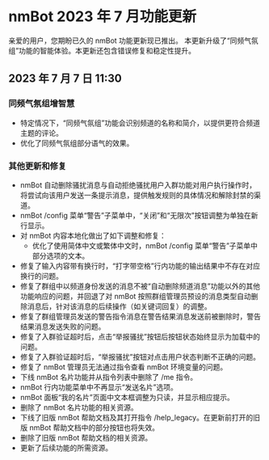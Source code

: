 # nmBot 2023 年 7 月功能更新

亲爱的用户，您期盼已久的 nmBot 功能更新现已推出。
本更新升级了“同频气氛组”功能的智能体验。本更新还包含错误修复和稳定性提升。

## 2023 年 7 月 7 日 11:30

### 同频气氛组增智慧
- 特定情况下，“同频气氛组”功能会识别频道的名称和简介，以提供更符合频道主题的评论。
- 优化了同频气氛组部分语气的效果。

### 其他更新和修复
- nmBot 自动删除骚扰消息与自动拒绝骚扰用户入群功能对用户执行操作时，将尝试向该用户发送一条提示消息，提供触发规则的具体情况和解除封禁的渠道。
- nmBot /config 菜单“警告”子菜单中，“关闭”和“无限次”按钮调整为单独在新行显示。
- 对 nmBot 内容本地化做出了如下调整和修复：
    - 优化了使用简体中文或繁体中文时，nmBot /config 菜单“警告”子菜单中部分选项的文本。
- 修复了输入内容带有换行时，“打字带空格”行内功能的输出结果中不存在对应换行的问题。
- 修复了群组中以频道身份发送的消息不被“自动删除频道消息”功能以外的其他功能响应的问题，并回退了对 nmBot 按照群组管理员预设的消息类型自动删除消息后，针对该消息的后续操作（如关键词回复）的调整。
- 修复了群组管理员发送的警告指令消息在警告结果消息发送前被删除时，警告结果消息发送失败的问题。
- 修复了入群验证超时后，点击“举报骚扰”按钮后按钮状态始终显示为加载中的问题。
- 修复了入群验证超时后，“举报骚扰”按钮对点击用户状态判断不正确的问题。
- 修复了 nmBot 管理员无法通过指令查看 nmBot 环境变量的问题。
- 下线 nmBot 名片功能并从指令列表中删除了 /me 指令。
- nmBot 行内功能菜单中不再显示“发送名片”选项。
- nmBot 面板“我的名片”页面中文本框调整为只读，并显示相应提示。
- 删除了 nmBot 名片功能的相关资源。
- 下线了旧版 nmBot 帮助文档及其打开指令 /help_legacy。在更新前打开的旧版 nmBot 帮助文档中的部分按钮也将失效。 
- 删除了旧版 nmBot 帮助文档的相关资源。
- 更新了后续功能的所需资源。
